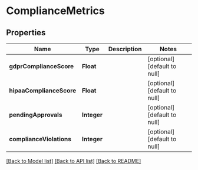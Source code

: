 # ComplianceMetrics
## Properties

| Name | Type | Description | Notes |
|------------ | ------------- | ------------- | -------------|
| **gdprComplianceScore** | **Float** |  | [optional] [default to null] |
| **hipaaComplianceScore** | **Float** |  | [optional] [default to null] |
| **pendingApprovals** | **Integer** |  | [optional] [default to null] |
| **complianceViolations** | **Integer** |  | [optional] [default to null] |

[[Back to Model list]](../README.md#documentation-for-models) [[Back to API list]](../README.md#documentation-for-api-endpoints) [[Back to README]](../README.md)

